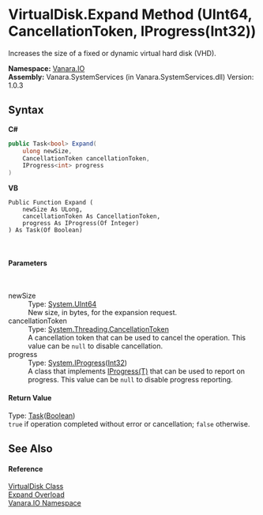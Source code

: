 # VirtualDisk.Expand Method (UInt64, CancellationToken, IProgress(Int32))
 

Increases the size of a fixed or dynamic virtual hard disk (VHD).

**Namespace:**&nbsp;<a href="d3362b0a-0ff5-4e50-dbee-d2c8d2fbae9f">Vanara.IO</a><br />**Assembly:**&nbsp;Vanara.SystemServices (in Vanara.SystemServices.dll) Version: 1.0.3

## Syntax

**C#**<br />
``` C#
public Task<bool> Expand(
	ulong newSize,
	CancellationToken cancellationToken,
	IProgress<int> progress
)
```

**VB**<br />
``` VB
Public Function Expand ( 
	newSize As ULong,
	cancellationToken As CancellationToken,
	progress As IProgress(Of Integer)
) As Task(Of Boolean)
```

<br />

#### Parameters
&nbsp;<dl><dt>newSize</dt><dd>Type: <a href="http://msdn2.microsoft.com/en-us/library/06cf7918" target="_blank">System.UInt64</a><br />New size, in bytes, for the expansion request.</dd><dt>cancellationToken</dt><dd>Type: <a href="http://msdn2.microsoft.com/en-us/library/dd384802" target="_blank">System.Threading.CancellationToken</a><br />A cancellation token that can be used to cancel the operation. This value can be `null` to disable cancellation.</dd><dt>progress</dt><dd>Type: <a href="http://msdn2.microsoft.com/en-us/library/hh138298" target="_blank">System.IProgress</a>(<a href="http://msdn2.microsoft.com/en-us/library/td2s409d" target="_blank">Int32</a>)<br />A class that implements <a href="http://msdn2.microsoft.com/en-us/library/hh138298" target="_blank">IProgress(T)</a> that can be used to report on progress. This value can be `null` to disable progress reporting.</dd></dl>

#### Return Value
Type: <a href="http://msdn2.microsoft.com/en-us/library/dd321424" target="_blank">Task</a>(<a href="http://msdn2.microsoft.com/en-us/library/a28wyd50" target="_blank">Boolean</a>)<br />`true` if operation completed without error or cancellation; `false` otherwise.

## See Also


#### Reference
<a href="14596a99-aae8-0fef-6be2-950bbcd08026">VirtualDisk Class</a><br /><a href="9dcd10a6-9557-ece1-d6ef-a13605875847">Expand Overload</a><br /><a href="d3362b0a-0ff5-4e50-dbee-d2c8d2fbae9f">Vanara.IO Namespace</a><br />